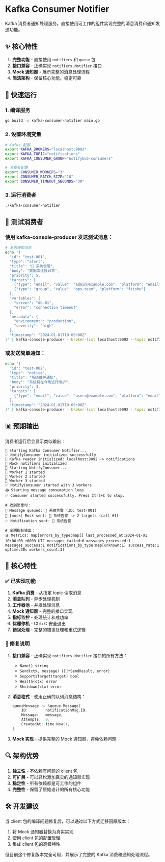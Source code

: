 # Kafka Consumer Notifier

Kafka 消费者通知处理服务，直接使用可工作的组件实现完整的消息消费和通知发送功能。

## ✨ 核心特性

1. **完整功能** - 直接使用 `notifiers` 和 `queue` 包
2. **接口兼容** - 正确实现 `notifiers.Notifier` 接口
3. **Mock 通知器** - 展示完整的消息处理流程
4. **简洁架构** - 保留核心功能，稳定可靠

## 🚀 快速运行

### 1. 编译服务

```bash
go build -o kafka-consumer-notifier main.go
```

### 2. 设置环境变量

```bash
# Kafka 配置
export KAFKA_BROKERS="localhost:9092"
export KAFKA_TOPIC="notifications"
export KAFKA_CONSUMER_GROUP="notifyhub-consumers"

# 消费者配置
export CONSUMER_WORKERS="3"
export CONSUMER_BATCH_SIZE="10"
export CONSUMER_TIMEOUT_SECONDS="30"
```

### 3. 运行消费者

```bash
./kafka-consumer-notifier
```

## 📡 测试消费者

### 使用 kafka-console-producer 发送测试消息：

```bash
# 发送通知消息
echo '{
  "id": "test-001",
  "type": "alert",
  "title": "🚨 系统告警",
  "body": "数据库连接异常",
  "priority": 5,
  "targets": [
    {"type": "email", "value": "admin@example.com", "platform": "email"},
    {"type": "group", "value": "ops-team", "platform": "feishu"}
  ],
  "variables": {
    "server": "db-01",
    "error": "connection timeout"
  },
  "metadata": {
    "environment": "production",
    "severity": "high"
  },
  "timestamp": "2024-01-01T10:00:00Z"
}' | kafka-console-producer --broker-list localhost:9092 --topic notifications
```

### 或发送简单通知：

```bash
echo '{
  "id": "test-002",
  "type": "notice",
  "title": "系统维护通知",
  "body": "系统将在今晚进行维护",
  "priority": 3,
  "targets": [
    {"type": "email", "value": "users@example.com", "platform": "email"}
  ],
  "timestamp": "2024-01-01T10:00:00Z"
}' | kafka-console-producer --broker-list localhost:9092 --topic notifications
```

## 📊 预期输出

消费者运行后会显示类似输出：

```
🚀 Starting Kafka Consumer Notifier...
✅ NotifyConsumer initialized successfully
📡 Kafka reader initialized: localhost:9092 -> notifications
🔧 Mock notifiers initialized
🚀 Starting NotifyConsumer...
🏃 Worker 1 started
🏃 Worker 2 started
🏃 Worker 3 started
✅ NotifyConsumer started with 3 workers
📥 Starting message consumption loop
✅ Consumer started successfully. Press Ctrl+C to stop.

# 收到消息时：
📨 Message queued: 🚨 系统告警 (ID: test-001)
📧 [mock] Mock sent: 🚨 系统告警 -> 2 targets (call #1)
✅ Notification sent: 🚨 系统告警

# 定期指标输出：
📊 Metrics: map[errors_by_type:map[] last_processed_at:2024-01-01 10:00:00 +0000 UTC messages_failed:0 messages_processed:1 messages_success:1 notifications_by_type:map[unknown:1] success_rate:1 uptime:30s workers_count:3]
```

## 🎯 核心特性

### ✅ 已实现功能

1. **Kafka 消费** - 从指定 topic 读取消息
2. **消息队列** - 异步处理机制
3. **工作器池** - 并发处理消息
4. **Mock 通知器** - 完整的接口实现
5. **指标监控** - 处理统计和成功率
6. **优雅停机** - Ctrl+C 安全退出
7. **错误处理** - 完整的错误处理和重试逻辑

### 📝 修复说明

1. **接口兼容** - 正确实现 `notifiers.Notifier` 接口的所有方法：
   - `Name() string`
   - `Send(ctx, message) ([]*SendResult, error)`
   - `SupportsTarget(target) bool`
   - `Health(ctx) error`
   - `Shutdown(ctx) error`

2. **消息格式** - 使用正确的队列消息结构：
   ```go
   queueMessage := &queue.Message{
       ID:        notificationMsg.ID,
       Message:   message,
       Attempts:  0,
       CreatedAt: time.Now(),
   }
   ```

3. **Mock 实现** - 提供完整的 Mock 通知器，避免依赖问题

## 🔍 架构优势

1. **独立性** - 不依赖有问题的 client 包
2. **可扩展** - 可以轻松添加真实的通知器实现
3. **稳定性** - 所有依赖都是可工作的组件
4. **完整性** - 保留了原始设计的所有核心功能

## 🛠️ 开发建议

当 client 包的编译问题修复后，可以通过以下方式迁移回原版本：

1. 将 Mock 通知器替换为真实实现
2. 使用 client 包的配置管理
3. 集成 client 包的高级特性

但目前这个修复版本完全可用，并展示了完整的 Kafka 消费和通知处理流程。